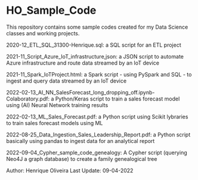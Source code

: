 # HO_Sample_Code

This repository contains some sample codes created for my Data Science classes and working projects.


2020-12_ETL_SQL_31300-Henrique.sql: a SQL script for an ETL project

2021-11_Script_Azure_IoT_infrastructure,json: a JSON script to automate Azure infrastructure and route data streamed by an IoT device

2021-11_Spark_IoTProject.html: a Spark script - using PySpark and SQL - to ingest and query data streamed by an IoT device

2022-02-13_AI_NN_SalesForecast_long_dropping_off.ipynb-Colaboratory.pdf: a Python/Keras script to train a sales forecast model using (AI) Neural Network training results

2022-02-13_ML_Sales_Forecast.pdf: a Python script using Scikit lybraries to train sales forecast models using ML

2022-08-25_Data_Ingestion_Sales_Leadership_Report.pdf: a Python script basically using pandas to ingest data for an analytical report

2022-09-04_Cypher_sample_code_genealogy: A Cypher script (querying Neo4J a graph database) to create a family genealogical tree


Author: Henrique Oliveira
Last Update: 09-04-2022